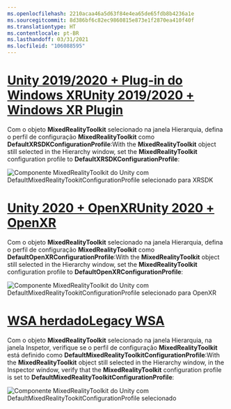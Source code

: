 ```yaml
---
ms.openlocfilehash: 2210acaa46a5d63f84e4ea65de65fdb8b4236a1e
ms.sourcegitcommit: 8d386bf6c82ec9860815e873e1f2870ea410f40f
ms.translationtype: HT
ms.contentlocale: pt-BR
ms.lasthandoff: 03/31/2021
ms.locfileid: "106088595"
---
```

# <a name="unity-20192020--windows-xr-plugin"></a>[<span data-ttu-id="ba621-101">Unity 2019/2020 + Plug-in do Windows XR</span><span class="sxs-lookup"><span data-stu-id="ba621-101">Unity 2019/2020 + Windows XR Plugin</span></span>](#tab/winxr)

<span data-ttu-id="ba621-102">Com o objeto **MixedRealityToolkit** selecionado na janela Hierarquia, defina o perfil de configuração **MixedRealityToolkit** como **DefaultXRSDKConfigurationProfile**:</span><span class="sxs-lookup"><span data-stu-id="ba621-102">With the **MixedRealityToolkit** object still selected in the Hierarchy window, set the **MixedRealityToolkit** configuration profile to **DefaultXRSDKConfigurationProfile**:</span></span>

![Componente MixedRealityToolkit do Unity com DefaultMixedRealityTookitConfigurationProfile selecionado para XRSDK](../images/mr-learning-base/base-02-section6-step1-3xrsdk.png)

# <a name="unity-2020--openxr"></a>[<span data-ttu-id="ba621-104">Unity 2020 + OpenXR</span><span class="sxs-lookup"><span data-stu-id="ba621-104">Unity 2020 + OpenXR</span></span>](#tab/openxr)
<span data-ttu-id="ba621-105">Com o objeto **MixedRealityToolkit** selecionado na janela Hierarquia, defina o perfil de configuração **MixedRealityToolkit** como **DefaultOpenXRConfigurationProfile**:</span><span class="sxs-lookup"><span data-stu-id="ba621-105">With the **MixedRealityToolkit** object still selected in the Hierarchy window, set the **MixedRealityToolkit** configuration profile to **DefaultOpenXRConfigurationProfile**:</span></span>

![Componente MixedRealityToolkit do Unity com DefaultMixedRealityTookitConfigurationProfile selecionado para OpenXR](../images/mr-learning-base/base-02-section6-step1-3openxr.png)

# <a name="legacy-wsa"></a>[<span data-ttu-id="ba621-107">WSA herdado</span><span class="sxs-lookup"><span data-stu-id="ba621-107">Legacy WSA</span></span>](#tab/wsa)

<span data-ttu-id="ba621-108">Com o objeto **MixedRealityToolkit** selecionado na janela Hierarquia, na janela Inspetor, verifique se o perfil de configuração **MixedRealityToolkit** está definido como **DefaultMixedRealityToolkitConfigurationProfile**:</span><span class="sxs-lookup"><span data-stu-id="ba621-108">With the **MixedRealityToolkit** object still selected in the Hierarchy window, in the Inspector window, verify that the **MixedRealityToolkit** configuration profile is set to **DefaultMixedRealityToolkitConfigurationProfile**:</span></span>

![Componente MixedRealityToolkit do Unity com DefaultMixedRealityTookitConfigurationProfile selecionado](../images/mr-learning-base/base-02-section6-step1-3.png)
